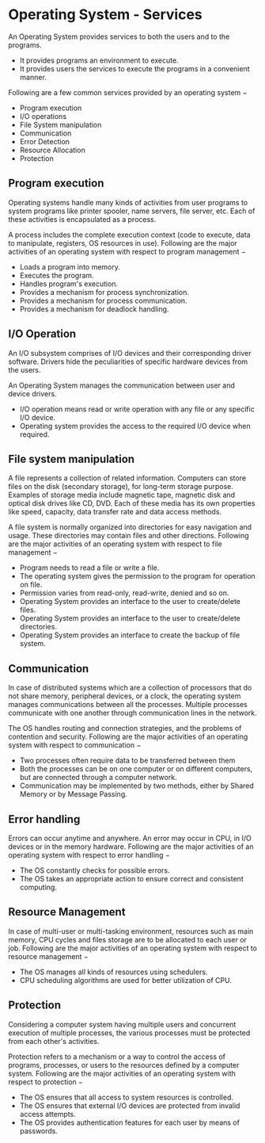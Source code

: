 # Operating System - Services

An Operating System provides services to both the users and to the programs.
+ It provides programs an environment to execute.
+ It provides users the services to execute the programs in a convenient manner.

Following are a few common services provided by an operating system −
+ Program execution
+ I/O operations
+ File System manipulation
+ Communication
+ Error Detection
+ Resource Allocation
+ Protection

## Program execution
Operating systems handle many kinds of activities from user programs to system programs like printer spooler, name servers, file server, etc. Each of these activities is encapsulated as a process.

A process includes the complete execution context (code to execute, data to manipulate, registers, OS resources in use). Following are the major activities of an operating system with respect to program management −
+ Loads a program into memory.
+ Executes the program.
+ Handles program's execution.
+ Provides a mechanism for process synchronization.
+ Provides a mechanism for process communication.
+ Provides a mechanism for deadlock handling.

## I/O Operation
An I/O subsystem comprises of I/O devices and their corresponding driver software. Drivers hide the peculiarities of specific hardware devices from the users.

An Operating System manages the communication between user and device drivers.
+ I/O operation means read or write operation with any file or any specific I/O device.
+ Operating system provides the access to the required I/O device when required.

## File system manipulation
A file represents a collection of related information. Computers can store files on the disk (secondary storage), for long-term storage purpose. Examples of storage media include magnetic tape, magnetic disk and optical disk drives like CD, DVD. Each of these media has its own properties like speed, capacity, data transfer rate and data access methods.

A file system is normally organized into directories for easy navigation and usage. These directories may contain files and other directions. Following are the major activities of an operating system with respect to file management −
+ Program needs to read a file or write a file.
+ The operating system gives the permission to the program for operation on file.
+ Permission varies from read-only, read-write, denied and so on.
+ Operating System provides an interface to the user to create/delete files.
+ Operating System provides an interface to the user to create/delete directories.
+ Operating System provides an interface to create the backup of file system.

##  Communication
In case of distributed systems which are a collection of processors that do not share memory, peripheral devices, or a clock, the operating system manages communications between all the processes. Multiple processes communicate with one another through communication lines in the network.

The OS handles routing and connection strategies, and the problems of contention and security. Following are the major activities of an operating system with respect to communication −
+ Two processes often require data to be transferred between them
+ Both the processes can be on one computer or on different computers, but are connected through a computer network.
+ Communication may be implemented by two methods, either by Shared Memory or by Message Passing.

## Error handling
Errors can occur anytime and anywhere. An error may occur in CPU, in I/O devices or in the memory hardware. Following are the major activities of an operating system with respect to error handling −
+ The OS constantly checks for possible errors.
+ The OS takes an appropriate action to ensure correct and consistent computing.

## Resource Management
In case of multi-user or multi-tasking environment, resources such as main memory, CPU cycles and files storage are to be allocated to each user or job. Following are the major activities of an operating system with respect to resource management −
+ The OS manages all kinds of resources using schedulers.
+ CPU scheduling algorithms are used for better utilization of CPU.

## Protection
Considering a computer system having multiple users and concurrent execution of multiple processes, the various processes must be protected from each other's activities.

Protection refers to a mechanism or a way to control the access of programs, processes, or users to the resources defined by a computer system. Following are the major activities of an operating system with respect to protection −
+ The OS ensures that all access to system resources is controlled.
+ The OS ensures that external I/O devices are protected from invalid access attempts.
+ The OS provides authentication features for each user by means of passwords.